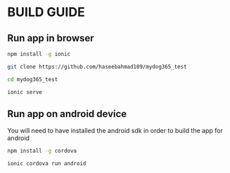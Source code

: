 # BUILD GUIDE

## Run app in browser

```bash
npm install -g ionic
```

```bash
git clone https://github.com/haseebahmad109/mydog365_test
```

```bash
cd mydog365_test
```

```bash
ionic serve
```

## Run app on android device

You will need to have installed the android sdk in order to build the app for android

```bash
npm install -g cordova
```

```bash
ionic cordova run android
```
